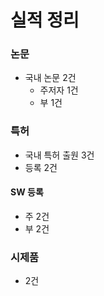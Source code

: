 # 실적 정리



### 논문

- 국내 논문 2건
  - 주저자 1건
  - 부 1건



### 특허 

- 국내 특허  출원 3건
- 등록 2건



#### SW 등록

- 주 2건
- 부 2건



### 시제품

- 2건

